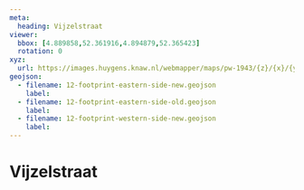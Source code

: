 ```yaml
---
meta:
  heading: Vijzelstraat
viewer:
  bbox: [4.889858,52.361916,4.894879,52.365423]
  rotation: 0
xyz: 
  url: https://images.huygens.knaw.nl/webmapper/maps/pw-1943/{z}/{x}/{y}.png
geojson: 
  - filename: 12-footprint-eastern-side-new.geojson
    label: 
  - filename: 12-footprint-eastern-side-old.geojson
    label: 
  - filename: 12-footprint-western-side-new.geojson
    label: 
---
```

# Vijzelstraat